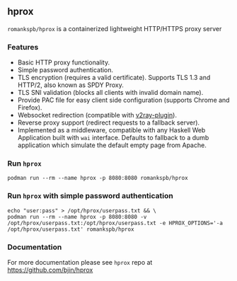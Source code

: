 ## hprox

`romankspb/hprox` is a containerized lightweight HTTP/HTTPS proxy server

### Features

* Basic HTTP proxy functionality.
* Simple password authentication.
* TLS encryption (requires a valid certificate). Supports TLS 1.3 and HTTP/2, also known as SPDY Proxy.
* TLS SNI validation (blocks all clients with invalid domain name).
* Provide PAC file for easy client side configuration (supports Chrome and Firefox).
* Websocket redirection (compatible with [v2ray-plugin](https://github.com/shadowsocks/v2ray-plugin)).
* Reverse proxy support (redirect requests to a fallback server).
* Implemented as a middleware, compatible with any Haskell Web Application built with `wai` interface.
  Defaults to fallback to a dumb application which simulate the default empty page from Apache.

### Run `hprox`

```
podman run --rm --name hprox -p 8080:8080 romankspb/hprox
```

### Run `hprox` with simple password authentication

```
echo "user:pass" > /opt/hprox/userpass.txt && \
podman run --rm --name hprox -p 8080:8080 -v /opt/hprox/userpass.txt:/opt/hprox/userpass.txt -e HPROX_OPTIONS='-a /opt/hprox/userpass.txt' romankspb/hprox
```

### Documentation

For more documentation please see `hprox` repo at https://github.com/bjin/hprox
